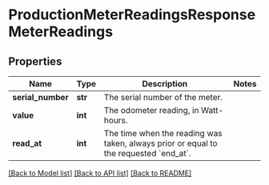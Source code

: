 # ProductionMeterReadingsResponseMeterReadings


## Properties
Name | Type | Description | Notes
------------ | ------------- | ------------- | -------------
**serial_number** | **str** | The serial number of the meter. | 
**value** | **int** | The odometer reading, in Watt-hours. | 
**read_at** | **int** | The time when the reading was taken, always prior or equal to the requested &#x60;end_at&#x60;. | 

[[Back to Model list]](../README.md#documentation-for-models) [[Back to API list]](../README.md#documentation-for-api-endpoints) [[Back to README]](../README.md)


